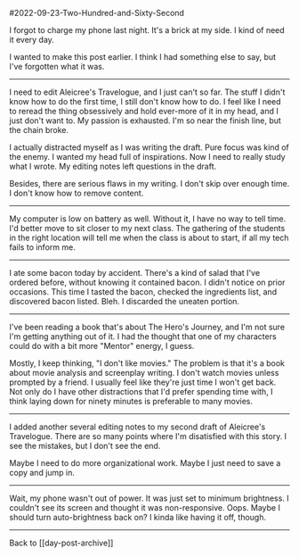 #2022-09-23-Two-Hundred-and-Sixty-Second

I forgot to charge my phone last night.  It's a brick at my side.  I kind of need it every day.

I wanted to make this post earlier.  I think I had something else to say, but I've forgotten what it was.

---
I need to edit Aleicree's Travelogue, and I just can't so far.  The stuff I didn't know how to do the first time, I still don't know how to do.  I feel like I need to reread the thing obsessively and hold ever-more of it in my head, and I just don't want to.  My passion is exhausted.  I'm so near the finish line, but the chain broke.

I actually distracted myself as I was writing the draft.  Pure focus was kind of the enemy.  I wanted my head full of inspirations.  Now I need to really study what I wrote.  My editing notes left questions in the draft.

Besides, there are serious flaws in my writing.  I don't skip over enough time.  I don't know how to remove content.

---
My computer is low on battery as well.  Without it, I have no way to tell time.  I'd better move to sit closer to my next class.  The gathering of the students in the right location will tell me when the class is about to start, if all my tech fails to inform me.

---
I ate some bacon today by accident.  There's a kind of salad that I've ordered before, without knowing it contained bacon.  I didn't notice on prior occasions.  This time I tasted the bacon, checked the ingredients list, and discovered bacon listed.  Bleh.  I discarded the uneaten portion.

---
I've been reading a book that's about The Hero's Journey, and I'm not sure I'm getting anything out of it.  I had the thought that one of my characters could do with a bit more "Mentor" energy, I guess.

Mostly, I keep thinking, "I don't like movies."  The problem is that it's a book about movie analysis and screenplay writing.  I don't watch movies unless prompted by a friend.  I usually feel like they're just time I won't get back.  Not only do I have other distractions that I'd prefer spending time with, I think laying down for ninety minutes is preferable to many movies.

---
I added another several editing notes to my second draft of Aleicree's Travelogue.  There are so many points where I'm disatisfied with this story.  I see the mistakes, but I don't see the end.

Maybe I need to do more organizational work.  Maybe I just need to save a copy and jump in.

---
Wait, my phone wasn't out of power.  It was just set to minimum brightness.  I couldn't see its screen and thought it was non-responsive.  Oops.  Maybe I should turn auto-brightness back on?  I kinda like having it off, though.

---
Back to [[day-post-archive]]